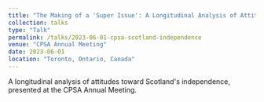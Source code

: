 ```yaml
---
title: "The Making of a 'Super Issue': A Longitudinal Analysis of Attitudes Toward Scotland's Independence"
collection: talks
type: "Talk"
permalink: /talks/2023-06-01-cpsa-scotland-independence
venue: "CPSA Annual Meeting"
date: 2023-06-01
location: "Toronto, Ontario, Canada"
---
```


A longitudinal analysis of attitudes toward Scotland's independence, presented at the CPSA Annual Meeting.
